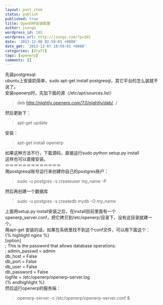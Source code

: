 ```yaml
---
layout: post_item
status: publish
published: true
title: OpenERP安装配置
author: jsongo
wordpress_id: 165
wordpress_url: http://jsongo.com/?p=165
date: '2013-12-08 02:50:01 +0800'
date_gmt: '2013-12-07 18:50:01 +0800'
categories: [draft]
tags: [openerp]
comments: []
---
```

先装postgresql:  
ubuntu上安装奶简单，sudo apt-get install postgresql，其它平台的怎么装就不说了。  
安装openerp时，先加下面的源（/etc/apt/sources.list）  

> deb http://nightly.openerp.com/7.0/nightly/deb/ ./  

然后更新下：  

> apt-get update  

安装：  

> apt-get install openerp  

如果这种方法不行，下载源码，直接运行sudo python setup.py install  
这样也可以直接安装。  
＝＝＝＝＝＝＝＝＝＝＝＝＝  
用postgresql账号运行来创建你自己的postgres账户：  

> sudo -u postgres -s createuser my_name&nbsp;-P  

然后再创建一个数据库  

> sudo -u postgres -s createdb mydb -O&nbsp;my_name  

上面用setup.py install安装之后，在install目前里面有一个openerp_server.conf，把它拷贝到/etc/openerp/目录下，没有这目录就建一个。  
用apt-get 安装的话，如果在系统里找不到这个conf文件，可以用下面这个：  
{% highlight nginx %}  
[option]  
; This is the password that allows database operations:  
; admin_passwd = admin  
db_host = False  
db_port = False  
db_user = False  
db_password = False  
logfile = /etc/openerp/openerp-server.log  
{% endhighlight %}  
然后运行openerp的服务端：  

> openerp-server -c /etc/openerp/openerp-server.conf &amp;  
